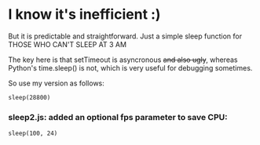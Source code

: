 # I know it's inefficient :)

But it is predictable and straightforward. Just a simple sleep function for THOSE WHO CAN'T SLEEP AT 3 AM

The key here is that setTimeout is asyncronous <s>and also ugly</s>, whereas Python's time.sleep() is not, which is very useful for debugging sometimes.

So use my version as follows: 

`sleep(28800)`

### **sleep2.js:** added an optional fps parameter to save CPU:

`sleep(100, 24)`
